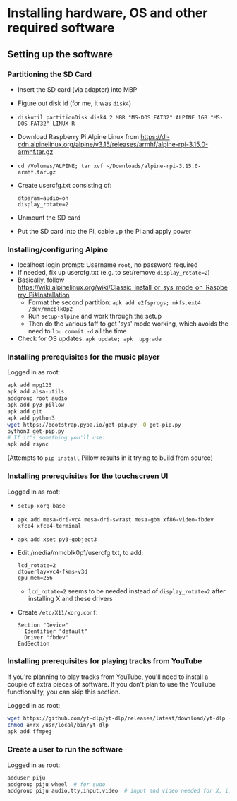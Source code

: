# Installing hardware, OS and other required software

## Setting up the software

### Partitioning the SD Card

* Insert the SD card (via adapter) into MBP
* Figure out disk id (for me, it was `disk4`)
* `diskutil partitionDisk disk4 2 MBR "MS-DOS FAT32" ALPINE 1GB "MS-DOS FAT32" LINUX R`
* Download Raspberry Pi Alpine Linux from
  <https://dl-cdn.alpinelinux.org/alpine/v3.15/releases/armhf/alpine-rpi-3.15.0-armhf.tar.gz>
* `cd /Volumes/ALPINE; tar xvf ~/Downloads/alpine-rpi-3.15.0-armhf.tar.gz`
* Create usercfg.txt consisting of:

    ```text
    dtparam=audio=on
    display_rotate=2
    ```

* Unmount the SD card
* Put the SD card into the Pi, cable up the Pi and apply power

### Installing/configuring Alpine

* localhost login prompt: Username `root`, no password required
* If needed, fix up usercfg.txt (e.g. to set/remove `display_rotate=2`)
* Basically, follow <https://wiki.alpinelinux.org/wiki/Classic_install_or_sys_mode_on_Raspberry_Pi#Installation>
    * Format the second partition: `apk add e2fsprogs; mkfs.ext4 /dev/mmcblk0p2`
    * Run `setup-alpine` and work through the setup
    * Then do the various faff to get 'sys' mode working, which avoids the need to `lbu commit -d` all the time
* Check for OS updates: `apk update; apk  upgrade`

### Installing prerequisites for the music player

Logged in as root:

```sh
apk add mpg123
apk add alsa-utils
addgroup root audio
apk add py3-pillow
apk add git
apk add python3
wget https://bootstrap.pypa.io/get-pip.py -O get-pip.py
python3 get-pip.py
# If it's something you'll use:
apk add rsync
```

(Attempts to `pip install` Pillow results in it trying to build from source)

### Installing prerequisites for the touchscreen UI

Logged in as root:

* `setup-xorg-base`
* `apk add mesa-dri-vc4 mesa-dri-swrast mesa-gbm xf86-video-fbdev xfce4 xfce4-terminal`
* `apk add xset py3-gobject3`
* Edit /media/mmcblk0p1/usercfg.txt, to add:

    ```text
    lcd_rotate=2
    dtoverlay=vc4-fkms-v3d
    gpu_mem=256
    ```

    * `lcd_rotate=2` seems to be needed instead of `display_rotate=2` after installing X and these drivers

* Create `/etc/X11/xorg.conf`:

    ```text
    Section "Device"
      Identifier "default"
      Driver "fbdev"
    EndSection
    ```

### Installing prerequisites for playing tracks from YouTube

If you're planning to play tracks from YouTube, you'll need to install a couple
of extra pieces of software. If you don't plan to use the YouTube
functionality, you can skip this section.

Logged in as root:

```sh
wget https://github.com/yt-dlp/yt-dlp/releases/latest/download/yt-dlp -O /usr/local/bin/yt-dlp
chmod a+rx /usr/local/bin/yt-dlp
apk add ffmpeg
```

### Create a user to run the software

Logged in as root:

```sh
adduser piju
addgroup piju wheel  # for sudo
addgroup piju audio,tty,input,video  # input and video needed for X, i.e. for the touchscreen UI
```
